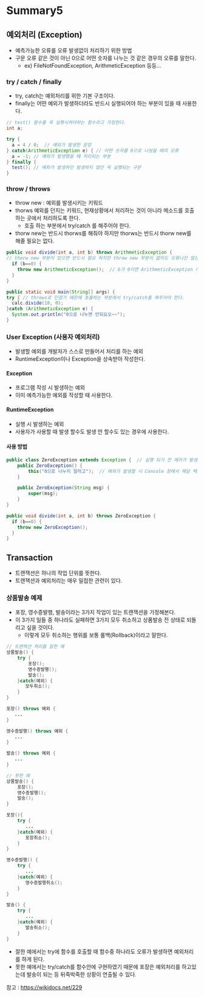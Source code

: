 # Summary5

## 예외처리 (Exception)
- 예측가능한 오류를 오류 발생없이 처리하기 위한 방법
- 구문 오류 같은 것이 아닌 0으로 어떤 숫자를 나누는 것 같은 경우의 오류를 말한다.
  - ex) FileNotFoundException, ArithmeticException 등등...

### try / catch / finally
- try, catch는 예외처리를 위한 기본 구조이다.
- finally는 어떤 예외가 발생하더라도 반드시 실행되어야 하는 부분이 있을 때 사용한다.

```java
// test() 함수를 꼭 실행시켜야하는 함수라고 가정한다.
int a;

try {
  a = 4 / 0;  // 예외가 발생한 문장
} catch(ArithmeticException e) { // 어떤 숫자를 0으로 나눴을 때의 오류
  a = -1; // 예외가 발생했을 때 처리되는 부분
} finally {
  test(); // 예외가 발생하던 발생하지 않던 꼭 실행되는 구문
}
```

### throw / throws
- throw new : 예외를 발생시키는 키워드
- thorws 예외를 던지는 키워드, 현재상황에서 처리하는 것이 아니라 메소드를 호출하는 곳에서 처리하도록 한다.
  - 호출 하는 부분에서 try/catch 를 해주어야 한다.
- thorw new는 반드시 thorws를 해줘야 하지만 thorws는 반드시 thorw new를 해줄 필요는 없다.

```java
public void divide(int a, int b) throws ArithmeticException { 
// thorw new 부분이 있으면 반드시 필요 하지만 throw new 부분이 없어도 오류나진 않는다.
  if (b==0) {
    throw new ArithmeticException();  // b가 0이면 ArithmeticException 예외를 발생시킨다. 
  }
}

public static void main(String[] args) {
try { // throws로 던졌기 때문에 호출하는 부분에서 try/catch를 해주어야 한다.
  calc.divide(10, 0);
}catch (ArithmeticException e) {
  System.out.println("0으로 나누면 안되요오~~");
}
```

### User Exception (사용자 예외처리)
- 발생할 예외를 개발자가 스스로 만들어서 처리를 하는 예외
- RuntimeException이나 Exception을 상속받아 작성한다.

#### Exception
- 프로그램 작성 시 발생하는 예외
- 이미 예측가능한 예외를 작성할 때 사용한다.

#### RuntimeException
- 실행 시 발생하는 예외
- 사용자가 사용할 때 발생 할수도 발생 안 할수도 있는 경우에 사용한다.

#### 사용 방법
```java
public class ZeroException extends Exception {	// 실행 되기 전 에러가 발생한다.
	public ZeroException() {
		this("0으로 나누지 말라고");  // 예외가 발생할 시 Console 창에서 해당 텍스트를 볼 수 있다.
	}

	public ZeroException(String msg) {
		super(msg);
	}
}

public void divide(int a, int b) throws ZeroException { 
  if (b==0) {
    throw new ZeroException(); 
  }
}
```

## Transaction
- 트랜잭션은 하나의 작업 단위를 뜻한다.
- 트랜잭션과 예외처리는 매우 밀접한 관련이 있다.

### 상품발송 예제
- 포장, 영수증발행, 발송이라는 3가지 작업이 있는 트랜잭션을 가정해본다.
- 이 3가지 일들 중 하나라도 실패하면 3가지 모두 취소하고 상품발송 전 상태로 되돌리고 싶을 것이다.
	- 이렇게 모두 취소하는 행위를 보통 롤백(Rollback)이라고 말한다.

```java
// 트랜잭션 처리를 잘한 예
상품발송() {
    try {
        포장();
        영수증발행();
        발송();
    }catch(예외) {
       모두취소();
    }
}

포장() throws 예외 {
   ...
}

영수증발행() throws 예외 {
   ...
}

발송() throws 예외 {
   ...
}

// 못한 예
상품발송() {
    포장();
    영수증발행();
    발송();
}

포장(){
    try {
       ...
    }catch(예외) {
       포장취소();
    }
}

영수증발행() {
    try {
       ...
    }catch(예외) {
       영수증발행취소();
    }
}

발송() {
    try {
       ...
    }catch(예외) {
       발송취소();
    }
} 
```

- 잘한 예에서는 try에 함수를 호출할 때 함수중 하나라도 오류가 발생하면 예외처리를 하게 된다.
- 못한 예에서는 try/catch를 함수안에 구현하였기 때문에 포장은 예외처리를 하고있는데 발송이 되는 등 뒤죽박죽한 상황이 연출될 수 있다.

참고 : https://wikidocs.net/229
